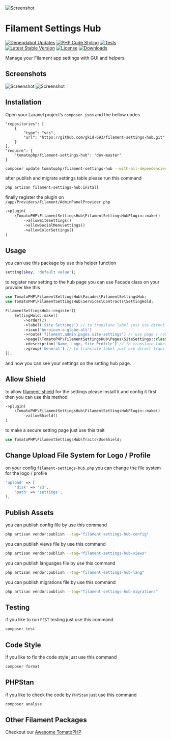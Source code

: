 ![Screenshot](https://raw.githubusercontent.com/tomatophp/filament-settings-hub/master/arts/fadymondy-tomato-settings-hub.jpg)

# Filament Settings Hub

[![Dependabot Updates](https://github.com/tomatophp/filament-settings-hub/actions/workflows/dependabot/dependabot-updates/badge.svg)](https://github.com/tomatophp/filament-settings-hub/actions/workflows/dependabot/dependabot-updates)
[![PHP Code Styling](https://github.com/tomatophp/filament-settings-hub/actions/workflows/fix-php-code-styling.yml/badge.svg)](https://github.com/tomatophp/filament-settings-hub/actions/workflows/fix-php-code-styling.yml)
[![Tests](https://github.com/tomatophp/filament-settings-hub/actions/workflows/tests.yml/badge.svg)](https://github.com/tomatophp/filament-settings-hub/actions/workflows/tests.yml)
[![Latest Stable Version](https://poser.pugx.org/tomatophp/filament-settings-hub/version.svg)](https://packagist.org/packages/tomatophp/filament-settings-hub)
[![License](https://poser.pugx.org/tomatophp/filament-settings-hub/license.svg)](https://packagist.org/packages/tomatophp/filament-settings-hub)
[![Downloads](https://poser.pugx.org/tomatophp/filament-settings-hub/d/total.svg)](https://packagist.org/packages/tomatophp/filament-settings-hub)

Manage your Filament app settings with GUI and helpers

## Screenshots

![Screenshot](https://raw.githubusercontent.com/tomatophp/filament-settings-hub/master/arts/settings-hub.png)
![Screenshot](https://raw.githubusercontent.com/tomatophp/filament-settings-hub/master/arts/setting-page.png)

## Installation

Open your Laravel project’s `composer.json` and the bellow codes

```text
"repositories": [
    {
        "type": "vcs",
        "url": "https://github.com/gkid-693/filament-settings-hub.git"
    }
],
"require": {
    "tomatophp/filament-settings-hub": "dev-master"
}

```

```bash
composer update tomatophp/filament-settings-hub --with-all-dependencies
```
after publish and migrate settings table please run this command

```bash
php artisan filament-settings-hub:install
```

finally register the plugin on `/app/Providers/Filament/AdminPanelProvider.php`

```php
->plugin(
    \TomatoPHP\FilamentSettingsHub\FilamentSettingsHubPlugin::make()
        ->allowSiteSettings()
        ->allowSocialMenuSettings()
        ->allowColorSettings()
)
```

## Usage

you can use this package by use this helper function

```php
setting($key, 'default value');
```

to register new setting to the hub page you can use Facade class on your provider like this

```php
use TomatoPHP\FilamentSettingsHub\Facades\FilamentSettingsHub;
use TomatoPHP\FilamentSettingsHub\Services\Contracts\SettingHold;

FilamentSettingsHub::register([
    SettingHold::make()
        ->order(2)
        ->label('Site Settings') // to translate label just use direct translation path like `messages.text.name`
        ->icon('heroicon-o-globe-alt')
        ->route('filament.admin.pages.site-settings') // use page / route
        ->page(\TomatoPHP\FilamentSettingsHub\Pages\SiteSettings::class) // use page / route
        ->description('Name, Logo, Site Profile') // to translate label just use direct translation path like `messages.text.name`
        ->group('General') // to translate label just use direct translation path like `messages.text.name`,
]);

```

and now you can see your settings on the setting hub page.

## Allow Shield

to allow [filament-shield](https://github.com/bezhanSalleh/filament-shield) for the settings please install it and config it first then you can use this method

```php
->plugin(
    \TomatoPHP\FilamentSettingsHub\FilamentSettingsHubPlugin::make()
        ->allowShield()
)
```

to make a secure setting page just use this trait

```php
use TomatoPHP\FilamentSettingsHub\Traits\UseShield;
```

## Change Upload File System for Logo / Profile

on your config `filament-settings-hub.php` you can change the file system for the logo / profile

```php
'upload' => [
    'disk' => 's3',
    'path' => 'settings',
],
```

## Publish Assets

you can publish config file by use this command

```bash
php artisan vendor:publish --tag="filament-settings-hub-config"
```

you can publish views file by use this command

```bash
php artisan vendor:publish --tag="filament-settings-hub-views"
```

you can publish languages file by use this command

```bash
php artisan vendor:publish --tag="filament-settings-hub-lang"
```

you can publish migrations file by use this command

```bash
php artisan vendor:publish --tag="filament-settings-hub-migrations"
```

## Testing

if you like to run `PEST` testing just use this command

```bash
composer test
```

## Code Style

if you like to fix the code style just use this command

```bash
composer format
```

## PHPStan

if you like to check the code by `PHPStan` just use this command

```bash
composer analyse
```

## Other Filament Packages

Checkout our [Awesome TomatoPHP](https://github.com/tomatophp/awesome)
